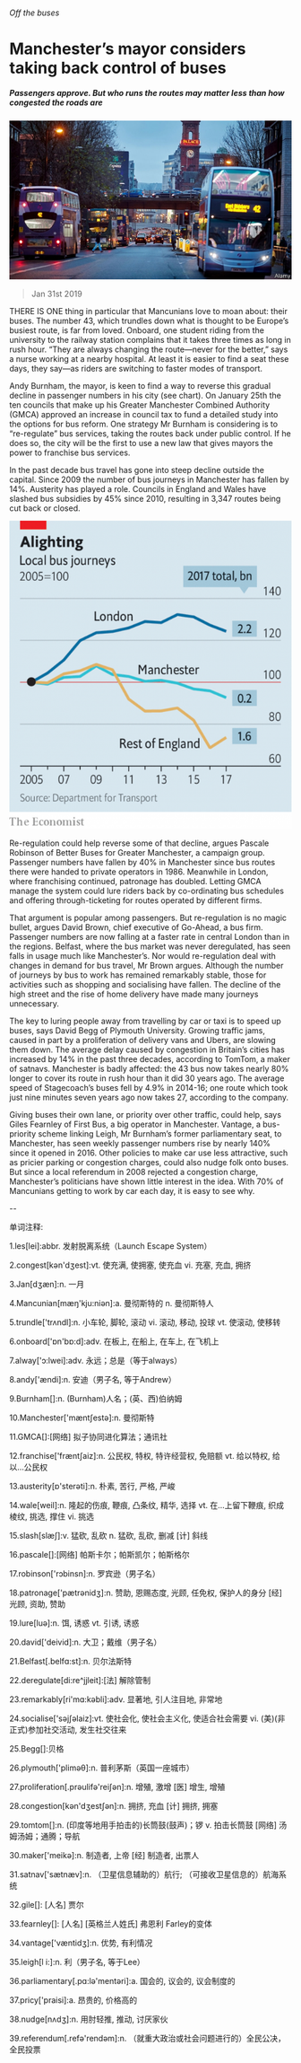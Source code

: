 ###### Off the buses

# Manchester’s mayor considers taking back control of buses 

##### Passengers approve. But who runs the routes may matter less than how congested the roads are 

![image](images/20190202_brp002.jpg) 

> Jan 31st 2019 

 

THERE IS ONE thing in particular that Mancunians love to moan about: their buses. The number 43, which trundles down what is thought to be Europe’s busiest route, is far from loved. Onboard, one student riding from the university to the railway station complains that it takes three times as long in rush hour. “They are always changing the route—never for the better,” says a nurse working at a nearby hospital. At least it is easier to find a seat these days, they say—as riders are switching to faster modes of transport. 

Andy Burnham, the mayor, is keen to find a way to reverse this gradual decline in passenger numbers in his city (see chart). On January 25th the ten councils that make up his Greater Manchester Combined Authority (GMCA) approved an increase in council tax to fund a detailed study into the options for bus reform. One strategy Mr Burnham is considering is to “re-regulate” bus services, taking the routes back under public control. If he does so, the city will be the first to use a new law that gives mayors the power to franchise bus services. 

In the past decade bus travel has gone into steep decline outside the capital. Since 2009 the number of bus journeys in Manchester has fallen by 14%. Austerity has played a role. Councils in England and Wales have slashed bus subsidies by 45% since 2010, resulting in 3,347 routes being cut back or closed. 

![image](images/20190202_BRC290.png) 

Re-regulation could help reverse some of that decline, argues Pascale Robinson of Better Buses for Greater Manchester, a campaign group. Passenger numbers have fallen by 40% in Manchester since bus routes there were handed to private operators in 1986. Meanwhile in London, where franchising continued, patronage has doubled. Letting GMCA manage the system could lure riders back by co-ordinating bus schedules and offering through-ticketing for routes operated by different firms. 

That argument is popular among passengers. But re-regulation is no magic bullet, argues David Brown, chief executive of Go-Ahead, a bus firm. Passenger numbers are now falling at a faster rate in central London than in the regions. Belfast, where the bus market was never deregulated, has seen falls in usage much like Manchester’s. Nor would re-regulation deal with changes in demand for bus travel, Mr Brown argues. Although the number of journeys by bus to work has remained remarkably stable, those for activities such as shopping and socialising have fallen. The decline of the high street and the rise of home delivery have made many journeys unnecessary. 

The key to luring people away from travelling by car or taxi is to speed up buses, says David Begg of Plymouth University. Growing traffic jams, caused in part by a proliferation of delivery vans and Ubers, are slowing them down. The average delay caused by congestion in Britain’s cities has increased by 14% in the past three decades, according to TomTom, a maker of satnavs. Manchester is badly affected: the 43 bus now takes nearly 80% longer to cover its route in rush hour than it did 30 years ago. The average speed of Stagecoach’s buses fell by 4.9% in 2014-16; one route which took just nine minutes seven years ago now takes 27, according to the company. 

Giving buses their own lane, or priority over other traffic, could help, says Giles Fearnley of First Bus, a big operator in Manchester. Vantage, a bus-priority scheme linking Leigh, Mr Burnham’s former parliamentary seat, to Manchester, has seen weekly passenger numbers rise by nearly 140% since it opened in 2016. Other policies to make car use less attractive, such as pricier parking or congestion charges, could also nudge folk onto buses. But since a local referendum in 2008 rejected a congestion charge, Manchester’s politicians have shown little interest in the idea. With 70% of Mancunians getting to work by car each day, it is easy to see why. 

-- 

 单词注释:

1.les[lei]:abbr. 发射脱离系统（Launch Escape System） 

2.congest[kәn'dʒest]:vt. 使充满, 使拥塞, 使充血 vi. 充塞, 充血, 拥挤 

3.Jan[dʒæn]:n. 一月 

4.Mancunian[mæŋ'kju:niәn]:a. 曼彻斯特的 n. 曼彻斯特人 

5.trundle['trʌndl]:n. 小车轮, 脚轮, 滚动 vi. 滚动, 移动, 投球 vt. 使滚动, 使移转 

6.onboard['ɒn'bɒ:d]:adv. 在板上, 在船上, 在车上, 在飞机上 

7.alway['ɔ:lwei]:adv. 永远；总是（等于always） 

8.andy['ændi]:n. 安迪（男子名, 等于Andrew） 

9.Burnham[]:n. (Burnham)人名；(英、西)伯纳姆 

10.Manchester['mæntʃestә]:n. 曼彻斯特 

11.GMCA[]:[网络] 拟子协同进化算法；通讯社 

12.franchise['fræntʃaiz]:n. 公民权, 特权, 特许经营权, 免赔额 vt. 给以特权, 给以...公民权 

13.austerity[ɒ'sterәti]:n. 朴素, 苦行, 严格, 严峻 

14.wale[weil]:n. 隆起的伤痕, 鞭痕, 凸条纹, 精华, 选择 vt. 在...上留下鞭痕, 织成棱纹, 挑选, 撑住 vi. 挑选 

15.slash[slæʃ]:v. 猛砍, 乱砍 n. 猛砍, 乱砍, 删减 [计] 斜线 

16.pascale[]:[网络] 帕斯卡尔；帕斯凯尔；帕斯格尔 

17.robinson['rɔbinsn]:n. 罗宾逊（男子名） 

18.patronage['pætrәnidʒ]:n. 赞助, 恩赐态度, 光顾, 任免权, 保护人的身分 [经] 光顾, 资助, 赞助 

19.lure[luә]:n. 饵, 诱惑 vt. 引诱, 诱惑 

20.david['deivid]:n. 大卫；戴维（男子名） 

21.Belfast[.belfɑ:st]:n. 贝尔法斯特 

22.deregulate[di:re^jjleit]:[法] 解除管制 

23.remarkably[ri'mɑ:kәbli]:adv. 显著地, 引人注目地, 非常地 

24.socialise['sәjʃәlaiz]:vt. 使社会化, 使社会主义化, 使适合社会需要 vi. (美)(非正式)参加社交活动, 发生社交往来 

25.Begg[]:贝格 

26.plymouth['plimәθ]:n. 普利茅斯（英国一座城市） 

27.proliferation[.prәulifә'reiʃәn]:n. 增殖, 激增 [医] 增生, 增殖 

28.congestion[kәn'dʒestʃәn]:n. 拥挤, 充血 [计] 拥挤, 拥塞 

29.tomtom[]:n. (印度等地用手拍击的)长筒鼓(鼓声)；锣 v. 拍击长筒鼓 [网络] 汤姆汤姆；通腾；导航 

30.maker['meikә]:n. 制造者, 上帝 [经] 制造者, 出票人 

31.satnav['sætnæv]:n. （卫星信息辅助的）航行; （可接收卫星信息的）航海系统 

32.gile[]: [人名] 贾尔 

33.fearnley[]: [人名] [英格兰人姓氏] 弗恩利 Farley的变体 

34.vantage['væntidʒ]:n. 优势, 有利情况 

35.leigh[l i:]:n. 利（男子名, 等于Lee） 

36.parliamentary[.pɑ:lә'mentәri]:a. 国会的, 议会的, 议会制度的 

37.pricy['praisi]:a. 昂贵的, 价格高的 

38.nudge[nʌdʒ]:n. 用肘轻推, 推动, 讨厌家伙 

39.referendum[.refә'rendәm]:n. （就重大政治或社会问题进行的）全民公决，全民投票 


